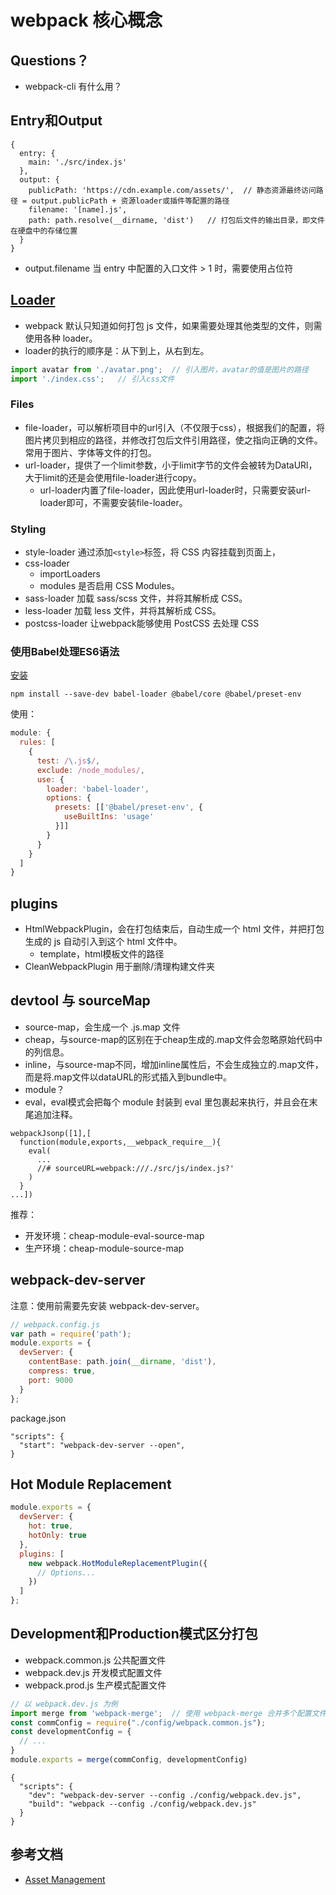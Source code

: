 # webpack 核心概念

## Questions？
- webpack-cli 有什么用？

## Entry和Output
```
{
  entry: {
    main: './src/index.js'
  },
  output: {
    publicPath: 'https://cdn.example.com/assets/',  // 静态资源最终访问路径 = output.publicPath + 资源loader或插件等配置的路径
    filename: '[name].js',
    path: path.resolve(__dirname, 'dist')   // 打包后文件的输出目录，即文件在硬盘中的存储位置
  }
}
```
- output.filename 当 entry 中配置的入口文件 > 1 时，需要使用占位符

## [Loader](https://webpack.js.org/loaders/)
- webpack 默认只知道如何打包 js 文件，如果需要处理其他类型的文件，则需使用各种 loader。
- loader的执行的顺序是：从下到上，从右到左。
```js
import avatar from './avatar.png';  // 引入图片，avatar的值是图片的路径
import './index.css';   // 引入css文件
```

### Files
- file-loader，可以解析项目中的url引入（不仅限于css），根据我们的配置，将图片拷贝到相应的路径，并修改打包后文件引用路径，使之指向正确的文件。常用于图片、字体等文件的打包。
- url-loader，提供了一个limit参数，小于limit字节的文件会被转为DataURl，大于limit的还是会使用file-loader进行copy。
    - url-loader内置了file-loader，因此使用url-loader时，只需要安装url-loader即可，不需要安装file-loader。

### Styling
- style-loader 通过添加```<style>```标签，将 CSS 内容挂载到页面上，
- css-loader
  - importLoaders
  - modules 是否启用 CSS Modules。
- sass-loader 加载 sass/scss 文件，并将其解析成 CSS。
- less-loader 加载 less 文件，并将其解析成 CSS。
- postcss-loader 让webpack能够使用 PostCSS 去处理 CSS

### 使用Babel处理ES6语法
[安装](https://babeljs.io/setup#installation)
```
npm install --save-dev babel-loader @babel/core @babel/preset-env
```
使用：
```js
module: {
  rules: [
    {
      test: /\.js$/,
      exclude: /node_modules/,
      use: {
        loader: 'babel-loader',
        options: {
          presets: [['@babel/preset-env', {
            useBuiltIns: 'usage'  
          }]]
        }
      }
    }
  ]
}
```

## plugins
- HtmlWebpackPlugin，会在打包结束后，自动生成一个 html 文件，并把打包生成的 js 自动引入到这个 html 文件中。
  - template，html模板文件的路径
- CleanWebpackPlugin 用于删除/清理构建文件夹

## devtool 与 sourceMap
- source-map，会生成一个 .js.map 文件
- cheap，与source-map的区别在于cheap生成的.map文件会忽略原始代码中的列信息。
- inline，与source-map不同，增加inline属性后，不会生成独立的.map文件，而是将.map文件以dataURL的形式插入到bundle中。
- module？
- eval，eval模式会把每个 module 封装到 eval 里包裹起来执行，并且会在末尾追加注释。
```
webpackJsonp([1],[
  function(module,exports,__webpack_require__){
    eval(
      ...
      //# sourceURL=webpack:///./src/js/index.js?'
    )
  }
...])
```
推荐：
- 开发环境：cheap-module-eval-source-map
- 生产环境：cheap-module-source-map

## webpack-dev-server
注意：使用前需要先安装 webpack-dev-server。
```js
// webpack.config.js
var path = require('path');
module.exports = {
  devServer: {
    contentBase: path.join(__dirname, 'dist'),
    compress: true,
    port: 9000
  }
};
```
package.json
```
"scripts": {
  "start": "webpack-dev-server --open",
}
```

## Hot Module Replacement
```js
module.exports = {
  devServer: {
    hot: true,  
    hotOnly: true
  },
  plugins: [
    new webpack.HotModuleReplacementPlugin({
      // Options...
    })
  ]
};
```

## Development和Production模式区分打包
- webpack.common.js 公共配置文件
- webpack.dev.js  开发模式配置文件
- webpack.prod.js 生产模式配置文件
```js
// 以 webpack.dev.js 为例
import merge from 'webpack-merge';  // 使用 webpack-merge 合并多个配置文件
const commConfig = require("./config/webpack.common.js");
const developmentConfig = {
  // ...
}
module.exports = merge(commConfig, developmentConfig)
```
```
{
  "scripts": {
    "dev": "webpack-dev-server --config ./config/webpack.dev.js",
    "build": "webpack --config ./config/webpack.dev.js"
  }
}
```

## 参考文档
- [Asset Management](https://webpack.js.org/guides/asset-management/)

